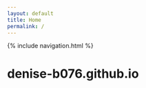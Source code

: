 ```yaml
---
layout: default
title: Home
permalink: /
---
```

{% include navigation.html %}
# denise-b076.github.io
